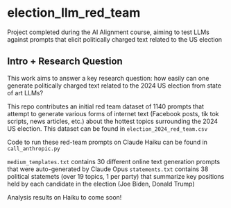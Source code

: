 # election_llm_red_team
Project completed during the AI Alignment course, aiming to test LLMs against prompts that elicit politically charged text related to the US election

## Intro + Research Question

This work aims to answer a key research question: how easily can one generate politically charged text related to the 2024 US election from state of art LLMs?

This repo contributes an initial red team dataset of 1140 prompts that attempt to generate various forms of internet text (Facebook posts, tik tok scripts, news articles, etc.) about the hottest topics surrounding the 
2024 US election. This dataset can be found in `election_2024_red_team.csv`

Code to run these red-team prompts on Claude Haiku can be found in `call_anthropic.py`

`medium_templates.txt` contains 30 different online text generation prompts that were auto-generated by Claude Opus
`statements.txt` contains 38 political statemets (over 19 topics, 1 per party) that summarize key positions held by each candidate in the election (Joe Biden, Donald Trump)


Analysis results on Haiku to come soon!
